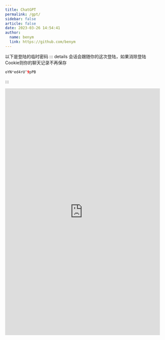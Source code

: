 ```yaml
---
title: ChatGPT
permalink: /gpt/
sidebar: false
article: false
date: 2023-03-26 14:54:41
author: 
  name: benym
  link: https://github.com/benym
---
```

以下是登陆的临时密码
::: details
会话会跟随你的这次登陆，如果消除登陆Cookie则你的聊天记录不再保存
```java
oYN*ed4rU^9pPB
```
:::

<iframe src="https://open.benym.cn" width="100%" height="800px" frameborder="0" scrolling="No" leftmargin="0" topmargin="0" onload="resizeIframe(this)"></iframe>